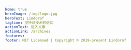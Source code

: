 ```yaml
---
home: true
heroImage: /img/logo.jpg
heroText: Lindorof
tagline: 坚持对技术的信仰
actionText: 进入文章
actionLink: /archives
features:
footer: MIT Licensed | Copyright © 2019-present Lindorof
---
```


